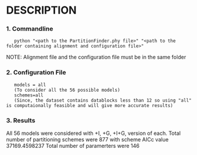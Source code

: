 # DESCRIPTION
### 1. Commandline 
       python "<path to the PartitionFinder.phy file>" "<path to the folder containing alignment and configuration file>"
NOTE: Alignment file and the configuration file must be in the same folder
### 2. Configuration File 
       models = all
       (To consider all the 56 possible models)
       schemes=all
       (Since, the dataset contains datablocks less than 12 so using "all" is computaionally feasible and will give more accurate results)
### 3. Results
All 56 models were considered with +I, +G, +I+G, version of each. 
Total number of partitioning schemes were 877 with scheme AICc value 37169.4598237
Total number of paramerters were 146
     
